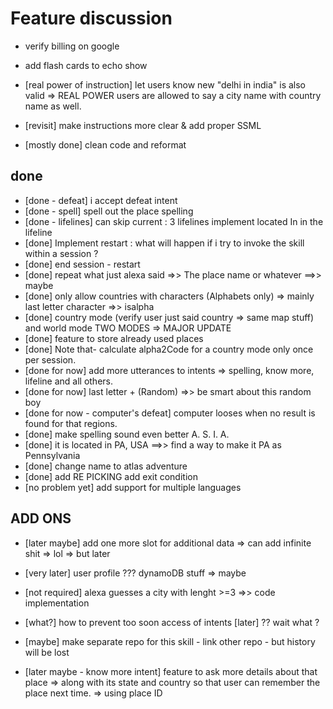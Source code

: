 # Feature discussion


- verify billing on google 

- add flash cards to echo show

- [real power of instruction] let users know new "delhi in india" is also valid => REAL POWER users are allowed to say a city name with country name as well.
- [revisit] make instructions more clear & add proper SSML
- [mostly done] clean code and reformat


## done

- [done - defeat] i accept defeat intent
- [done - spell] spell out the place spelling
- [done - lifelines] can skip current : 3 lifelines implement located In in the lifeline
- [done] Implement restart : what will happen if i try to invoke the skill within a session ?
- [done] end session - restart 
- [done] repeat what just alexa said =>> The place name or whatever ==>> maybe 
- [done] only allow countries with characters (Alphabets only) => mainly last letter character =>> isalpha
- [done] country mode (verify user just said country => same map stuff) and world mode TWO MODES => MAJOR UPDATE
- [done] feature to store already used places 
- [done] Note that- calculate alpha2Code for a country mode only once per session.
- [done for now] add more utterances to intents => spelling, know more, lifeline and all others.
- [done for now] last letter + (Random) =>> be smart about this random boy
- [done for now - computer's defeat] computer looses when no result is found for that regions. 
- [done] make spelling sound even better A. S. I. A.
- [done] it is located in PA, USA ==>> find a way to make it PA as Pennsylvania
- [done] change name to atlas adventure
- [done] add RE PICKING add exit condition
- [no problem yet] add support for multiple languages


## ADD ONS

- [later maybe] add one more slot for additional data => can add infinite shit => lol => but later
- [very later] user profile ??? dynamoDB stuff => maybe

- [not required] alexa guesses a city with lenght >=3 =>> code implementation
- [what?] how to prevent too soon access of intents [later] ?? wait what ?
- [maybe] make separate repo for this skill - link other repo - but history will be lost	

- [later maybe - know more intent] feature to ask more details about that place => along with its state and country
  so that user can remember the place next time. => using place ID
